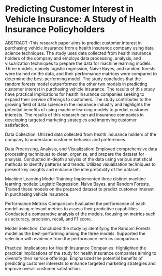 # Predicting Customer Interest in Vehicle Insurance: A Study of Health Insurance Policyholders

ABSTRACT :This research paper aims to predict customer interest in purchasing vehicle insurance from a health insurance
company using data science techniques. The study uses data collected from health insurance holders of the company and
employs data processing, analysis, and visualization techniques to prepare the data for machine learning models. Three
models, namely logistic regression, Naive Bayes, and random forests were trained on the data, and their performance matrices
were compared to determine the best-performing model. The study concludes that the random forests model outperformed the
other two models in predicting customer interest in purchasing vehicle insurance. The results of this study have practical
implications for health insurance companies seeking to expand their service offerings to customers. The study contributes to
the growing field of data science in the insurance industry and highlights the potential benefits of using machine learning
models to predict customer interests. The results of this research can aid insurance companies in developing targeted
marketing strategies and improving customer satisfaction.

Data Collection:
Utilized data collected from health insurance holders of the company to understand customer behavior and preferences.

Data Processing, Analysis, and Visualization:
Employed comprehensive data processing techniques to clean, organize, and prepare the dataset for analysis.
Conducted in-depth analysis of the data using various statistical methods to identify patterns and trends.
Utilized visualization techniques to present key insights and enhance the interpretability of the dataset.

Machine Learning Model Training:
Implemented three distinct machine learning models: Logistic Regression, Naive Bayes, and Random Forests.
Trained these models on the prepared dataset to predict customer interest in purchasing vehicle insurance.

Performance Metrics Comparison:
Evaluated the performance of each model using relevant metrics to assess their predictive capabilities.
Conducted a comparative analysis of the models, focusing on metrics such as accuracy, precision, recall, and F1 score.

Model Selection:
Concluded the study by identifying the Random Forests model as the best-performing among the three models.
Supported the selection with evidence from the performance metrics comparison.

Practical Implications for Health Insurance Companies:
Highlighted the practical implications of the study for health insurance companies aiming to diversify their service offerings.
Emphasized the potential benefits of predicting customer interests to enhance targeted marketing strategies and improve overall customer satisfaction.
